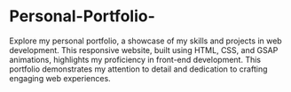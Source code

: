 # Personal-Portfolio-
Explore my personal portfolio, a showcase of my skills and projects in web development. This responsive website, built using HTML, CSS, and GSAP animations, highlights my proficiency in front-end development. This portfolio demonstrates my attention to detail and dedication to crafting engaging web experiences.

